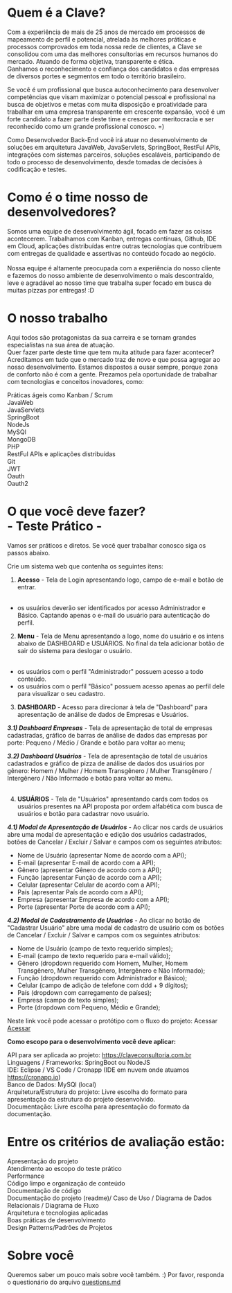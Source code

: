 # Quem é a Clave?
Com a experiência de mais de 25 anos de mercado em processos de mapeamento de perfil e potencial, atrelada às melhores práticas e processos comprovados em toda nossa rede de clientes, a Clave se consolidou com uma das melhores consultorias em recursos humanos do mercado. Atuando de forma objetiva, transparente e ética. <br>
Ganhamos o reconhecimento e confiança dos candidatos e das empresas de diversos portes e segmentos em todo o território brasileiro.

Se você é um profissional que busca autoconhecimento para desenvolver competências que visam maximizar o potencial pessoal e profissional na busca de objetivos e metas com muita disposição e proatividade para trabalhar em uma empresa transparente em crescente expansão, você é um forte candidato a fazer parte deste time e crescer por meritocracia e ser reconhecido como um grande profissional conosco. =)

Como Desenvolvedor Back-End você irá atuar no desenvolvimento de soluções em arquitetura JavaWeb, JavaServlets, SpringBoot, RestFul APIs, integrações com sistemas parceiros, soluções escaláveis, participando de todo o processo de desenvolvimento, desde tomadas de decisões à codificação e testes.

# Como é o time nosso de desenvolvedores?
Somos uma equipe de desenvolvimento ágil, focado em fazer as coisas acontecerem. Trabalhamos com Kanban, entregas contínuas, Github, IDE em Cloud, aplicações distribuídas entre outras tecnologias que contribuem com entregas de qualidade e assertivas no conteúdo focado ao negócio.<br><br>
Nossa equipe é altamente preocupada com a experiência do nosso cliente e fazemos do nosso ambiente de desenvolvimento o mais descontraído, leve e agradável ao nosso time que trabalha super focado em busca de muitas pizzas por entregas! :D

# O nosso trabalho
Aqui todos são protagonistas da sua carreira e se tornam grandes especialistas na sua área de atuação. <br>
Quer fazer parte deste time que tem muita atitude para fazer acontecer? <br>
Acreditamos em tudo que o mercado traz de novo e que possa agregar ao nosso desenvolvimento. Estamos dispostos a ousar sempre, porque zona de conforto não é com a gente.
Prezamos pela oportunidade de trabalhar com tecnologias e conceitos inovadores, como:

Práticas ágeis como Kanban / Scrum<br>
JavaWeb<br>
JavaServlets<br>
SpringBoot<br>
NodeJs<br>
MySQl<br>
MongoDB<br>
PHP<br>
RestFul APIs e aplicações distribuídas<br>
Git<br>
JWT<br>
Oauth<br>
Oauth2<br>

# O que você deve fazer? <br>- Teste Prático -
Vamos ser práticos e diretos. Se você quer trabalhar conosco siga os passos abaixo.<br>

Crie um sistema web que contenha os seguintes itens:<br>

1) <b>Acesso</b> - Tela de Login apresentando logo, campo de e-mail e botão de entrar.<br><br>
- os usuários deverão ser identificados por acesso Administrador e Básico. Captando apenas o e-mail do usuário para autenticação do perfil.

2) <b>Menu</b> - Tela de Menu apresentando a logo, nome do usuário e os intens abaixo de DASHBOARD e USUÁRIOS. No final da tela adicionar botão de sair do sistema para deslogar o usuário.<br><br>
- os usuários com o perfil "Administrador" possuem acesso a todo conteúdo.
- os usuários com o perfil "Básico" possuem acesso apenas ao perfil dele para visualizar o seu cadastro.

3) <b>DASHBOARD</b> - Acesso para direcionar à tela de "Dashboard" para apresentação de análise de dados de Empresas e Usuários.<br>

<b><i>3.1) Dashboard Empresas</i></b> - Tela de apresentação de total de empresas cadastradas, gráfico de barras de análise de dados das empresas por porte: Pequeno / Médio / Grande e botão para voltar ao menu; <br>

<b><i>3.2) Dashboard Usuários</i></b> - Tela de apresentação de total de usuários cadastrados e gráfico de pizza de análise de dados dos usuários por gênero: Homem / Mulher / Homem Transgênero / Mulher Transgênero / Intergênero / Não Informado  e botão para voltar ao menu.<br><br>

4) <b>USUÁRIOS</b> - Tela de "Usuários" apresentando cards com todos os usuários presentes na API proposta por ordem alfabética com busca de usuários e botão para cadastrar novo usuário.<br>

<b><i>4.1) Modal de Apresentação de Usuários</i></b> - Ao clicar nos cards de usuários abre uma modal de apresentação e edição dos usuários cadastrados, botões de Cancelar / Excluir / Salvar e campos com os seguintes atributos: <br>
- Nome de Usuário (apresentar Nome de acordo com a API);<br>
- E-mail (apresentar E-mail de acordo com a API);<br>
- Gênero (apresentar Gênero de acordo com a API);<br>
- Função (apresentar Função de acordo com a API);<br>
- Celular (apresentar Celular de acordo com a API);<br> 
- País (apresentar País de acordo com a API);<br>
- Empresa (apresentar Empresa de acordo com a API);<br>
- Porte (apresentar Porte de acordo com a API);<br>

<b><i>4.2) Modal de Cadastramento de Usuários</i></b> - Ao clicar no botão de "Cadastrar Usuário" abre uma modal de cadastro de usuário com os botões de Cancelar / Excluir / Salvar e campos com os seguintes atributos: <br>
- Nome de Usuário (campo de texto requerido simples);<br>
- E-mail (campo de texto requerido para e-mail válido);<br>
- Gênero (dropdown requerido  com Homem, Mulher, Homem Transgênero, Mulher Transgênero, Intergênero e Não Informado);<br>
- Função (dropdown requerido com Administrador e Básico);<br>
- Celular (campo de adição de telefone com ddd + 9 dígitos);<br> 
- País (dropdown com carregamento de países);<br>
- Empresa (campo de texto simples);<br>
- Porte (dropdown com Pequeno, Médio e Grande);<br>

Neste link você pode acessar o protótipo com o fluxo do projeto: Acessar <a href="https://www.claveconsultoria.com.br/wp-content/uploads/2021/03/Prototipo-Teste-pratico-Front-End.png"> Acessar</a>

<b>Como escopo para o desenvolvimento você deve aplicar:</b>

API para ser aplicada ao projeto: https://claveconsultoria.com.br<br>
Linguagens / Frameworks: SpringBoot ou NodeJS<br>
IDE: Eclipse / VS Code / Cronapp (IDE em nuvem onde atuamos https://cronapp.io)<br>
Banco de Dados: MySQl (local)<br>
Arquitetura/Estrutura do projeto: Livre escolha do formato para apresentação da estrutura do projeto desenvolvido.<br>
Documentação: Livre escolha para apresentação do formato da documentação.<br>

# Entre os critérios de avaliação estão:

Apresentação do projeto<br>
Atendimento ao escopo do teste prático<br>
Performance<br>
Código limpo e organização de conteúdo<br>
Documentação de código<br>
Documentação do projeto (readme)/ Caso de Uso / Diagrama de Dados Relacionais / Diagrama de Fluxo<br>
Arquitetura e tecnologias aplicadas<br>
Boas práticas de desenvolvimento<br>
Design Patterns/Padrões de Projetos


# Sobre você
Queremos saber um pouco mais sobre você também. :) Por favor, responda o questionário do arquivo <a href="https://github.com/DesenvolvimentoClave/teste-pratico-back-end/blob/main/questions.md"> questions.md</a>
